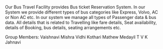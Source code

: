 
Our Bus Travel Facility provides Bus ticket Reservation System.
In our System we provide different types of bus categories like
Express, Volvo, AC or Non AC etc. In our system we manage all
types of Passenger data &amp; bus data. All details that is related to
Travelling like fare details, Seat availability, details of Booking,
bus details, seating arrangements etc.

Group Members:
 Vaishnavi Mishra
 Vidhi Kothari
 Mathew Medayil
 T V K Jahnavi
